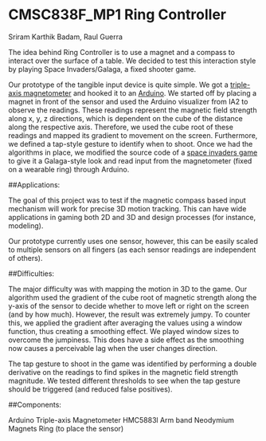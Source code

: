 # CMSC838F_MP1 Ring Controller

Sriram Karthik Badam, Raul Guerra

The idea behind Ring Controller is to use a magnet and a compass to interact over the surface of a table. We decided to test this interaction style by playing Space Invaders/Galaga, a fixed shooter game.

Our prototype of the tangible input device is quite simple. We got a [triple-axis magnetometer](http://www.adafruit.com/product/1746) and hooked it to an [Arduino](https://learn.adafruit.com/adafruit-hmc5883l-breakout-triple-axis-magnetometer-compass-sensor/overview). We started off by placing a magnet in front of the sensor and used the Arduino visualizer from IA2 to observe the readings. These readings represent the magnetic field strength along x, y, z directions, which is dependent on the cube of the distance along the respective axis. Therefore, we used the cube root of these readings and mapped its gradient to movement on the screen. Furthermore, we defined a tap-style gesture to identify when to shoot. Once we had the algorithms in place, we modified the source code of a [space invaders game](http://www.openprocessing.org/sketch/6572) to give it a Galaga-style look and read input from the magnetometer (fixed on a wearable ring) through Arduino.

##Applications:

The goal of this project was to test if the magnetic compass based input mechanism will work for precise 3D motion tracking. This can have wide applications in gaming both 2D and 3D and design processes (for instance, modeling).

Our prototype currently uses one sensor, however, this can be easily scaled to multiple sensors on all fingers (as each sensor readings are independent of others).

##Difficulties:

The major difficulty was with mapping the motion in 3D to the game. Our algorithm used the gradient of the cube root of magnetic strength along the y-axis of the sensor to decide whether to move left or right on the screen (and by how much). However, the result was extremely jumpy. To counter this, we applied the gradient after averaging the values using a window function, thus creating a smoothing effect. We played window sizes to overcome the jumpiness. This does have a side effect as the smoothing now causes a perceivable lag when the user changes direction.

The tap gesture to shoot in the game was identified by performing a double derivative on the readings to find spikes in the magnetic field strength magnitude. We tested different thresholds to see when the tap gesture should be triggered (and reduced false positives).

##Components:

Arduino
Triple-axis Magnetometer HMC5883l
Arm band
Neodymium Magnets
Ring (to place the sensor)


